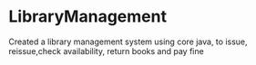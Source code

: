 # LibraryManagement
Created a library management system using core java, to issue, reissue,check availability, return books and pay fine 
